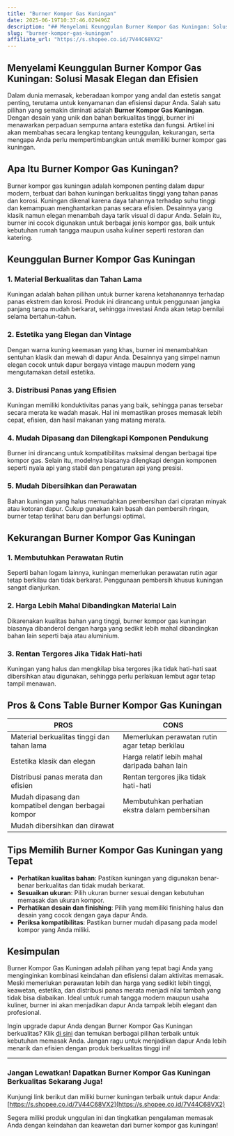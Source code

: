 ```yaml
---
title: "Burner Kompor Gas Kuningan"
date: 2025-06-19T10:37:46.029496Z
description: "## Menyelami Keunggulan Burner Kompor Gas Kuningan: Solusi Masak Elegan dan Efisien..."
slug: "burner-kompor-gas-kuningan"
affiliate_url: "https://s.shopee.co.id/7V44C68VX2"
---
```

## Menyelami Keunggulan Burner Kompor Gas Kuningan: Solusi Masak Elegan dan Efisien

Dalam dunia memasak, keberadaan kompor yang andal dan estetis sangat penting, terutama untuk kenyamanan dan efisiensi dapur Anda. Salah satu pilihan yang semakin diminati adalah **Burner Kompor Gas Kuningan**. Dengan desain yang unik dan bahan berkualitas tinggi, burner ini menawarkan perpaduan sempurna antara estetika dan fungsi. Artikel ini akan membahas secara lengkap tentang keunggulan, kekurangan, serta mengapa Anda perlu mempertimbangkan untuk memiliki burner kompor gas kuningan.

## Apa Itu Burner Kompor Gas Kuningan?

Burner kompor gas kuningan adalah komponen penting dalam dapur modern, terbuat dari bahan kuningan berkualitas tinggi yang tahan panas dan korosi. Kuningan dikenal karena daya tahannya terhadap suhu tinggi dan kemampuan menghantarkan panas secara efisien. Desainnya yang klasik namun elegan menambah daya tarik visual di dapur Anda. Selain itu, burner ini cocok digunakan untuk berbagai jenis kompor gas, baik untuk kebutuhan rumah tangga maupun usaha kuliner seperti restoran dan katering.

## Keunggulan Burner Kompor Gas Kuningan

### 1. Material Berkualitas dan Tahan Lama

Kuningan adalah bahan pilihan untuk burner karena ketahanannya terhadap panas ekstrem dan korosi. Produk ini dirancang untuk penggunaan jangka panjang tanpa mudah berkarat, sehingga investasi Anda akan tetap bernilai selama bertahun-tahun.

### 2. Estetika yang Elegan dan Vintage

Dengan warna kuning keemasan yang khas, burner ini menambahkan sentuhan klasik dan mewah di dapur Anda. Desainnya yang simpel namun elegan cocok untuk dapur bergaya vintage maupun modern yang mengutamakan detail estetika.

### 3. Distribusi Panas yang Efisien

Kuningan memiliki konduktivitas panas yang baik, sehingga panas tersebar secara merata ke wadah masak. Hal ini memastikan proses memasak lebih cepat, efisien, dan hasil makanan yang matang merata.

### 4. Mudah Dipasang dan Dilengkapi Komponen Pendukung

Burner ini dirancang untuk kompatibilitas maksimal dengan berbagai tipe kompor gas. Selain itu, modelnya biasanya dilengkapi dengan komponen seperti nyala api yang stabil dan pengaturan api yang presisi.

### 5. Mudah Dibersihkan dan Perawatan

Bahan kuningan yang halus memudahkan pembersihan dari cipratan minyak atau kotoran dapur. Cukup gunakan kain basah dan pembersih ringan, burner tetap terlihat baru dan berfungsi optimal.

## Kekurangan Burner Kompor Gas Kuningan

### 1. Membutuhkan Perawatan Rutin

Seperti bahan logam lainnya, kuningan memerlukan perawatan rutin agar tetap berkilau dan tidak berkarat. Penggunaan pembersih khusus kuningan sangat dianjurkan.

### 2. Harga Lebih Mahal Dibandingkan Material Lain

Dikarenakan kualitas bahan yang tinggi, burner kompor gas kuningan biasanya dibanderol dengan harga yang sedikit lebih mahal dibandingkan bahan lain seperti baja atau aluminium.

### 3. Rentan Tergores Jika Tidak Hati-hati

Kuningan yang halus dan mengkilap bisa tergores jika tidak hati-hati saat dibersihkan atau digunakan, sehingga perlu perlakuan lembut agar tetap tampil menawan.

## Pros & Cons Table Burner Kompor Gas Kuningan

| PROS                                              | CONS                                              |
|---------------------------------------------------|---------------------------------------------------|
| Material berkualitas tinggi dan tahan lama       | Memerlukan perawatan rutin agar tetap berkilau |
| Estetika klasik dan elegan                       | Harga relatif lebih mahal daripada bahan lain  |
| Distribusi panas merata dan efisien               | Rentan tergores jika tidak hati-hati           |
| Mudah dipasang dan kompatibel dengan berbagai kompor | Membutuhkan perhatian ekstra dalam pembersihan |
| Mudah dibersihkan dan dirawat                     |                                                  |

## Tips Memilih Burner Kompor Gas Kuningan yang Tepat

- **Perhatikan kualitas bahan**: Pastikan kuningan yang digunakan benar-benar berkualitas dan tidak mudah berkarat.
- **Sesuaikan ukuran**: Pilih ukuran burner sesuai dengan kebutuhan memasak dan ukuran kompor.
- **Perhatikan desain dan finishing**: Pilih yang memiliki finishing halus dan desain yang cocok dengan gaya dapur Anda.
- **Periksa kompatibilitas**: Pastikan burner mudah dipasang pada model kompor yang Anda miliki.

## Kesimpulan

Burner Kompor Gas Kuningan adalah pilihan yang tepat bagi Anda yang menginginkan kombinasi keindahan dan efisiensi dalam aktivitas memasak. Meski memerlukan perawatan lebih dan harga yang sedikit lebih tinggi, keawetan, estetika, dan distribusi panas merata menjadi nilai tambah yang tidak bisa diabaikan. Ideal untuk rumah tangga modern maupun usaha kuliner, burner ini akan menjadikan dapur Anda tampak lebih elegant dan profesional.

Ingin upgrade dapur Anda dengan Burner Kompor Gas Kuningan berkualitas? Klik [di sini](https://s.shopee.co.id/7V44C68VX2) dan temukan berbagai pilihan terbaik untuk kebutuhan memasak Anda. Jangan ragu untuk menjadikan dapur Anda lebih menarik dan efisien dengan produk berkualitas tinggi ini!

---

### Jangan Lewatkan! Dapatkan Burner Kompor Gas Kuningan Berkualitas Sekarang Juga!

Kunjungi link berikut dan miliki burner kuningan terbaik untuk dapur Anda: [https://s.shopee.co.id/7V44C68VX2](https://s.shopee.co.id/7V44C68VX2)  

Segera miliki produk unggulan ini dan tingkatkan pengalaman memasak Anda dengan keindahan dan keawetan dari burner kompor gas kuningan!